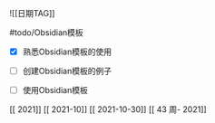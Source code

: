 ![[日期TAG]]

#todo/Obsidian模板 
- [x] 熟悉Obsidian模板的使用
- [ ] 创建Obsidian模板的例子
- [ ] 使用Obsidian模板


[[ 2021]]
[[ 2021-10]]
[[ 2021-10-30]]
[[ 43 周- 2021]]

